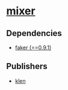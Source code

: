 # [mixer](https://pypi.org/project/mixer)

## Dependencies
- [faker (==0.9.1)](packages/f/faker.md)



## Publishers
- [klen](https://pypi.org/user/klen)

